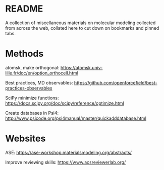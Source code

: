 # README

A collection of miscellaneous materials on molecular modeling collected from across the web, collated here to cut down on 
bookmarks and pinned tabs.

# Methods

atomsk, make orthogonal: https://atomsk.univ-lille.fr/doc/en/option_orthocell.html

Best practices, MD observables: https://github.com/openforcefield/best-practices-observables

SciPy minimize functions: https://docs.scipy.org/doc/scipy/reference/optimize.html

Create databases in Psi4: http://www.psicode.org/psi4manual/master/quickadddatabase.html

# Websites

ASE: https://ase-workshop.materialsmodeling.org/abstracts/

Improve reviewing skills: https://www.acsreviewerlab.org/
